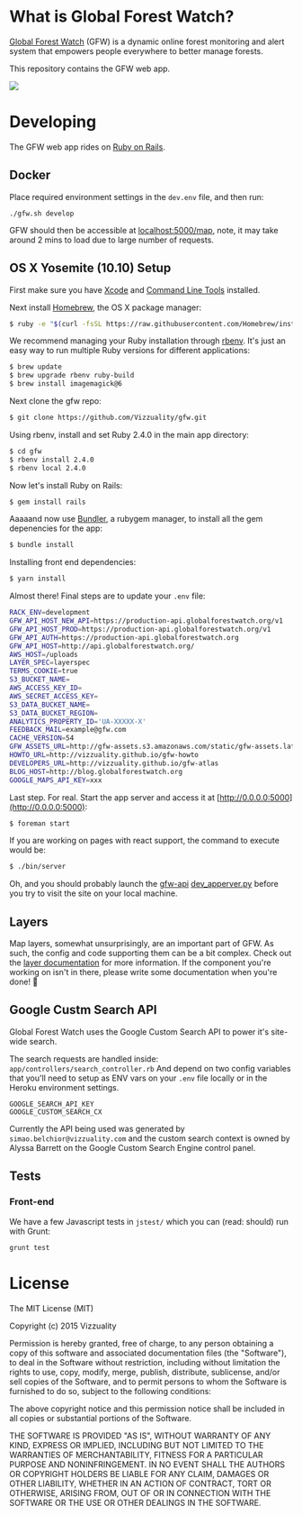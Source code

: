 # What is Global Forest Watch?

[Global Forest Watch](http://www.globalforestwatch.org/) (GFW) is a
dynamic online forest monitoring and alert system that empowers people
everywhere to better manage forests.

This repository contains the GFW web app.

![](http://f.cl.ly/items/1F3S083Z0n3D3l3x293Q/Captura%20de%20pantalla%202015-01-20%20a%20las%2016.52.42.png)

# Developing

The GFW web app rides on [Ruby on Rails](http://rubyonrails.org).

## Docker

Place required environment settings in the `dev.env` file, and then run:

`./gfw.sh develop`

GFW should then be accessible at [localhost:5000/map](http://localhost:5000/map), note, it may take around 2 mins to load due to large number of requests.

## OS X Yosemite (10.10) Setup

First make sure you have [Xcode](https://developer.apple.com/xcode) and
[Command Line Tools](https://developer.apple.com/downloads/index.action)
installed.

Next install [Homebrew](http://brew.sh), the OS X package manager:

```bash
$ ruby -e "$(curl -fsSL https://raw.githubusercontent.com/Homebrew/install/master/install)"
```

We recommend managing your Ruby installation through
[rbenv](https://github.com/sstephenson/rbenv). It's just an easy way to
run multiple Ruby versions for different applications:

```bash
$ brew update
$ brew upgrade rbenv ruby-build
$ brew install imagemagick@6
```

Next clone the gfw repo:

```bash
$ git clone https://github.com/Vizzuality/gfw.git
```

Using rbenv, install and set Ruby 2.4.0 in the main app directory:

```bash
$ cd gfw
$ rbenv install 2.4.0
$ rbenv local 2.4.0
```

Now let's install Ruby on Rails:

```bash
$ gem install rails
```

Aaaaand now use [Bundler](http://bundler.io/), a rubygem manager, to
install all the gem depenencies for the app:

```bash
$ bundle install
```

Installing front end dependencies:

```bash
$ yarn install
```

Almost there! Final steps are to update your `.env` file:

```bash
RACK_ENV=development
GFW_API_HOST_NEW_API=https://production-api.globalforestwatch.org/v1
GFW_API_HOST_PROD=https://production-api.globalforestwatch.org/v1
GFW_API_AUTH=https://production-api.globalforestwatch.org
GFW_API_HOST=http://api.globalforestwatch.org/
AWS_HOST=/uploads
LAYER_SPEC=layerspec
TERMS_COOKIE=true
S3_BUCKET_NAME=
AWS_ACCESS_KEY_ID=
AWS_SECRET_ACCESS_KEY=
S3_DATA_BUCKET_NAME=
S3_DATA_BUCKET_REGION=
ANALYTICS_PROPERTY_ID='UA-XXXXX-X'
FEEDBACK_MAIL=example@gfw.com
CACHE_VERSION=54
GFW_ASSETS_URL=http://gfw-assets.s3.amazonaws.com/static/gfw-assets.latest.js
HOWTO_URL=http://vizzuality.github.io/gfw-howto
DEVELOPERS_URL=http://vizzuality.github.io/gfw-atlas
BLOG_HOST=http://blog.globalforestwatch.org
GOOGLE_MAPS_API_KEY=xxx
```

Last step. For real. Start the app server and access it at
[http://0.0.0.0:5000](http://0.0.0.0:5000):

```bash
$ foreman start
```

If you are working on pages with react support, the command to execute would be:

```bash
$ ./bin/server
```

Oh, and you should probably launch the
[gfw-api](https://github.com/wri/gfw-api)
[dev_apperver.py](https://github.com/wri/gfw-api#developing) before you
try to visit the site on your local machine.

## Layers

Map layers, somewhat unsurprisingly, are an important part of GFW. As
such, the config and code supporting them can be a bit complex. Check
out the [layer documentation](docs/layers) for more information. If the
component you're working on isn't in there, please write some
documentation when you're done! 💞

## Google Custm Search API

Global Forest Watch uses the Google Custom Search API to power it's site-wide
search.

The search requests are handled inside: `app/controllers/search_controller.rb`
And depend on two config variables that you'll need to setup as ENV vars on
your `.env` file locally or in the Heroku environment settings.

```
GOOGLE_SEARCH_API_KEY
GOOGLE_CUSTOM_SEARCH_CX
```

Currently the API being used was generated by `simao.belchior@vizzuality.com`
and the custom search context is owned by Alyssa Barrett on the Google Custom
Search Engine control panel.



## Tests

### Front-end

We have a few Javascript tests in `jstest/` which you can (read: should)
run with Grunt:

```
grunt test
```

# License

The MIT License (MIT)

Copyright (c) 2015 Vizzuality

Permission is hereby granted, free of charge, to any person obtaining a copy of
this software and associated documentation files (the "Software"), to deal in
the Software without restriction, including without limitation the rights to
use, copy, modify, merge, publish, distribute, sublicense, and/or sell copies of
the Software, and to permit persons to whom the Software is furnished to do so,
subject to the following conditions:

The above copyright notice and this permission notice shall be included in all
copies or substantial portions of the Software.

THE SOFTWARE IS PROVIDED "AS IS", WITHOUT WARRANTY OF ANY KIND, EXPRESS OR
IMPLIED, INCLUDING BUT NOT LIMITED TO THE WARRANTIES OF MERCHANTABILITY, FITNESS
FOR A PARTICULAR PURPOSE AND NONINFRINGEMENT. IN NO EVENT SHALL THE AUTHORS OR
COPYRIGHT HOLDERS BE LIABLE FOR ANY CLAIM, DAMAGES OR OTHER LIABILITY, WHETHER
IN AN ACTION OF CONTRACT, TORT OR OTHERWISE, ARISING FROM, OUT OF OR IN
CONNECTION WITH THE SOFTWARE OR THE USE OR OTHER DEALINGS IN THE SOFTWARE.
